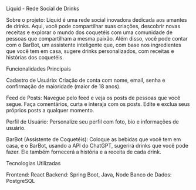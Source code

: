 

Liquid - Rede Social de Drinks

Sobre o projeto: Liquid é uma rede social inovadora dedicada aos amantes de drinks. Aqui, você pode compartilhar suas criações, descobrir novas receitas e explorar o mundo dos coquetéis com uma comunidade de pessoas que compartilham a mesma paixão. Além disso, você pode contar com o BarBot, um assistente inteligente que, com base nos ingredientes que você tem em casa, sugere drinks personalizados, com receitas e histórias dos coquetéis.

Funcionalidades Principais

Cadastro de Usuário:
Criação de conta com nome, email, senha e confirmação de maioridade (maior de 18 anos).

Feed de Posts:
Navegue pelo feed e veja os posts de pessoas que você segue.
Faça comentários, curta e interaja com os posts.
Edite e exclua seus próprios posts a qualquer momento.

Perfil de Usuário:
Personalize seu perfil com foto, bio e informações de usuário.

BarBot (Assistente de Coquetéis):
Coloque as bebidas que você tem em casa, e o BarBot, usando a API do ChatGPT, sugerirá drinks que você pode fazer. Ele também fornecerá a história e a receita de cada drink.

Tecnologias Utilizadas

Frontend: React
Backend: Spring Boot, Java, Node
Banco de Dados: PostgreSQL

